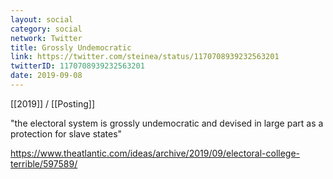 ```yaml
---
layout: social
category: social
network: Twitter
title: Grossly Undemocratic
link: https://twitter.com/steinea/status/1170708939232563201
twitterID: 1170708939232563201
date: 2019-09-08
---
```


[[2019]] / [[Posting]]

"the electoral system is grossly undemocratic and devised in large part as a protection for slave states"

<https://www.theatlantic.com/ideas/archive/2019/09/electoral-college-terrible/597589/>
